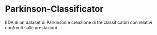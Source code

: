 # Parkinson-Classificator

EDA di un dataset di Parkinson e creazione di tre classificatori con relativi confronti sulle prestazioni
